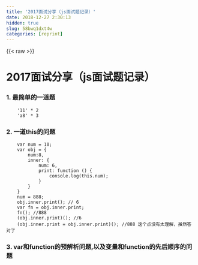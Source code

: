 ```yaml
---
title: '2017面试分享（js面试题记录）' 
date: 2018-12-27 2:30:13
hidden: true
slug: 58bwq1dxt4w
categories: [reprint]
---
```


{{< raw >}}

                    
<h1 id="articleHeader0">2017面试分享（js面试题记录）</h1>
<h3 id="articleHeader1">1. 最简单的一道题</h3>
<div class="widget-codetool" style="display:none;">
      <div class="widget-codetool--inner">
      <span class="selectCode code-tool" data-toggle="tooltip" data-placement="top" title="" data-original-title="全选"></span>
      <span type="button" class="copyCode code-tool" data-toggle="tooltip" data-placement="top" data-clipboard-text="    '11' * 2
    'a8' * 3" title="" data-original-title="复制"></span>
      <span type="button" class="saveToNote code-tool" data-toggle="tooltip" data-placement="top" title="" data-original-title="放进笔记"></span>
      </div>
      </div><pre class="javascript hljs"><code class="js">    <span class="hljs-string">'11'</span> * <span class="hljs-number">2</span>
    <span class="hljs-string">'a8'</span> * <span class="hljs-number">3</span></code></pre>
<h3 id="articleHeader2">2. 一道this的问题</h3>
<div class="widget-codetool" style="display:none;">
      <div class="widget-codetool--inner">
      <span class="selectCode code-tool" data-toggle="tooltip" data-placement="top" title="" data-original-title="全选"></span>
      <span type="button" class="copyCode code-tool" data-toggle="tooltip" data-placement="top" data-clipboard-text="    var num = 10;
    var obj = {
        num:8,
        inner: {
            num: 6,
            print: function () {
                console.log(this.num);
            }
        }
    }
    num = 888;
    obj.inner.print(); // 6
    var fn = obj.inner.print;
    fn(); //888
    (obj.inner.print)(); //6
    (obj.inner.print = obj.inner.print)(); //888 这个点没有太理解，虽然答对了" title="" data-original-title="复制"></span>
      <span type="button" class="saveToNote code-tool" data-toggle="tooltip" data-placement="top" title="" data-original-title="放进笔记"></span>
      </div>
      </div><pre class="javascript hljs"><code class="javascript">    <span class="hljs-keyword">var</span> num = <span class="hljs-number">10</span>;
    <span class="hljs-keyword">var</span> obj = {
        <span class="hljs-attr">num</span>:<span class="hljs-number">8</span>,
        <span class="hljs-attr">inner</span>: {
            <span class="hljs-attr">num</span>: <span class="hljs-number">6</span>,
            <span class="hljs-attr">print</span>: <span class="hljs-function"><span class="hljs-keyword">function</span> (<span class="hljs-params"></span>) </span>{
                <span class="hljs-built_in">console</span>.log(<span class="hljs-keyword">this</span>.num);
            }
        }
    }
    num = <span class="hljs-number">888</span>;
    obj.inner.print(); <span class="hljs-comment">// 6</span>
    <span class="hljs-keyword">var</span> fn = obj.inner.print;
    fn(); <span class="hljs-comment">//888</span>
    (obj.inner.print)(); <span class="hljs-comment">//6</span>
    (obj.inner.print = obj.inner.print)(); <span class="hljs-comment">//888 这个点没有太理解，虽然答对了</span></code></pre>
<h3 id="articleHeader3">3. var和function的预解析问题,以及变量和function的先后顺序的问题</h3>
<div class="widget-codetool" style="display:none;">
      <div class="widget-codetool--inner">
      <span class="selectCode code-tool" data-toggle="tooltip" data-placement="top" title="" data-original-title="全选"></span>
      <span type="button" class="copyCode code-tool" data-toggle="tooltip" data-placement="top" data-clipboard-text="    // 以下代码执行输出结果是什么
    function b () {
        console.log(a);
        var a = 10;
        function a() {};
        a = 100;
        console.log(a);
    }
    b();

    function c () {
        console.log(a);
        function a() {};
        var a = 10;
        a = 100;
        console.log(a);
    }
    c();

    (function d (num) {
        console.log(num);
        var num = 10;
    }(100))

    (function e (num) {
        console.log(num);
        var num = 10;
        function num () {};
    }(100))

    (function f (num) {
        function num () {};
        console.log(num);
        var num =10
        console.log(num);
    }(100))

    //仍然是预解析(在与解析过程中还要考虑一下当前变量的作用于)
    function m () {
        console.log(a1); // underfined
        console.log(a2); // underfined
        console.log(b1); // underfined
        console.log(b2); // underfined
        if(false) {
            function b1 (){};
            var a1 = 10;
        }
        if(true) {
            function b2 (){};
            var a2 = 10;
        }
        console.log(a1); // underfined
        console.log(a2); // 10
        console.log(b1); // underfined
        console.log(b2); // function
    }
    m();

    function n() {
        if(2>1) {
            arr = 10;
            brr = 10;
            let arr;
            var brr;
            console.log(arr);
            console.log(brr);
        }
    }
    n(); // ReferenceError" title="" data-original-title="复制"></span>
      <span type="button" class="saveToNote code-tool" data-toggle="tooltip" data-placement="top" title="" data-original-title="放进笔记"></span>
      </div>
      </div><pre class="javascript hljs"><code class="javascript">    <span class="hljs-comment">// 以下代码执行输出结果是什么</span>
    <span class="hljs-function"><span class="hljs-keyword">function</span> <span class="hljs-title">b</span> (<span class="hljs-params"></span>) </span>{
        <span class="hljs-built_in">console</span>.log(a);
        <span class="hljs-keyword">var</span> a = <span class="hljs-number">10</span>;
        <span class="hljs-function"><span class="hljs-keyword">function</span> <span class="hljs-title">a</span>(<span class="hljs-params"></span>) </span>{};
        a = <span class="hljs-number">100</span>;
        <span class="hljs-built_in">console</span>.log(a);
    }
    b();

    <span class="hljs-function"><span class="hljs-keyword">function</span> <span class="hljs-title">c</span> (<span class="hljs-params"></span>) </span>{
        <span class="hljs-built_in">console</span>.log(a);
        <span class="hljs-function"><span class="hljs-keyword">function</span> <span class="hljs-title">a</span>(<span class="hljs-params"></span>) </span>{};
        <span class="hljs-keyword">var</span> a = <span class="hljs-number">10</span>;
        a = <span class="hljs-number">100</span>;
        <span class="hljs-built_in">console</span>.log(a);
    }
    c();

    (<span class="hljs-function"><span class="hljs-keyword">function</span> <span class="hljs-title">d</span> (<span class="hljs-params">num</span>) </span>{
        <span class="hljs-built_in">console</span>.log(num);
        <span class="hljs-keyword">var</span> num = <span class="hljs-number">10</span>;
    }(<span class="hljs-number">100</span>))

    (<span class="hljs-function"><span class="hljs-keyword">function</span> <span class="hljs-title">e</span> (<span class="hljs-params">num</span>) </span>{
        <span class="hljs-built_in">console</span>.log(num);
        <span class="hljs-keyword">var</span> num = <span class="hljs-number">10</span>;
        <span class="hljs-function"><span class="hljs-keyword">function</span> <span class="hljs-title">num</span> (<span class="hljs-params"></span>) </span>{};
    }(<span class="hljs-number">100</span>))

    (<span class="hljs-function"><span class="hljs-keyword">function</span> <span class="hljs-title">f</span> (<span class="hljs-params">num</span>) </span>{
        <span class="hljs-function"><span class="hljs-keyword">function</span> <span class="hljs-title">num</span> (<span class="hljs-params"></span>) </span>{};
        <span class="hljs-built_in">console</span>.log(num);
        <span class="hljs-keyword">var</span> num =<span class="hljs-number">10</span>
        <span class="hljs-built_in">console</span>.log(num);
    }(<span class="hljs-number">100</span>))

    <span class="hljs-comment">//仍然是预解析(在与解析过程中还要考虑一下当前变量的作用于)</span>
    <span class="hljs-function"><span class="hljs-keyword">function</span> <span class="hljs-title">m</span> (<span class="hljs-params"></span>) </span>{
        <span class="hljs-built_in">console</span>.log(a1); <span class="hljs-comment">// underfined</span>
        <span class="hljs-built_in">console</span>.log(a2); <span class="hljs-comment">// underfined</span>
        <span class="hljs-built_in">console</span>.log(b1); <span class="hljs-comment">// underfined</span>
        <span class="hljs-built_in">console</span>.log(b2); <span class="hljs-comment">// underfined</span>
        <span class="hljs-keyword">if</span>(<span class="hljs-literal">false</span>) {
            <span class="hljs-function"><span class="hljs-keyword">function</span> <span class="hljs-title">b1</span> (<span class="hljs-params"></span>)</span>{};
            <span class="hljs-keyword">var</span> a1 = <span class="hljs-number">10</span>;
        }
        <span class="hljs-keyword">if</span>(<span class="hljs-literal">true</span>) {
            <span class="hljs-function"><span class="hljs-keyword">function</span> <span class="hljs-title">b2</span> (<span class="hljs-params"></span>)</span>{};
            <span class="hljs-keyword">var</span> a2 = <span class="hljs-number">10</span>;
        }
        <span class="hljs-built_in">console</span>.log(a1); <span class="hljs-comment">// underfined</span>
        <span class="hljs-built_in">console</span>.log(a2); <span class="hljs-comment">// 10</span>
        <span class="hljs-built_in">console</span>.log(b1); <span class="hljs-comment">// underfined</span>
        <span class="hljs-built_in">console</span>.log(b2); <span class="hljs-comment">// function</span>
    }
    m();

    <span class="hljs-function"><span class="hljs-keyword">function</span> <span class="hljs-title">n</span>(<span class="hljs-params"></span>) </span>{
        <span class="hljs-keyword">if</span>(<span class="hljs-number">2</span>&gt;<span class="hljs-number">1</span>) {
            arr = <span class="hljs-number">10</span>;
            brr = <span class="hljs-number">10</span>;
            <span class="hljs-keyword">let</span> arr;
            <span class="hljs-keyword">var</span> brr;
            <span class="hljs-built_in">console</span>.log(arr);
            <span class="hljs-built_in">console</span>.log(brr);
        }
    }
    n(); <span class="hljs-comment">// ReferenceError</span></code></pre>
<p>此阶段浏览器只是对var、function、函数形参进行一个解析的准备过程。而且在这个“预解析”过程中，有一个预解析先后顺序，即函数的形参 -&gt; function -&gt; var。而且重名时预留函数、后来者覆盖前者。预解析结果形参如果有值则解析到值，没有则为underfined，函数则解析到整个函数体，变量都为underfined；这道题目中没有参数出现，所以先不讨论。所以这道题在“预解析”时，函数声明权重优先会被提升</p>
<h3 id="articleHeader4">4. 一个算法问题</h3>
<p>有一个已经排序的数组，比方[1,4,6,9,11,15,18],给你一个新的数，插入到数组中，写一个function</p>
<h3 id="articleHeader5">5.  函数节流是什么，有什么优点（之前没有了解过这个概念，懵逼了）</h3>
<h4>函数节流的目的</h4>
<p>从字面上就可以理解，函数节流就是用来节流函数从而一定程度上优化性能的。例如，DOM 操作比起非DOM 交互需要更多的内存和CPU 时间。连续尝试进行过多的DOM 相关操作可能会导致浏览器挂起，有时候甚至会崩溃。尤其在IE 中使用onresize 事件处理程序的时候容易发生，当调整浏览器大小的时候，该事件会连续触发。在onresize 事件处理程序内部如果尝试进行DOM 操作，其高频率的更改可能会让浏览器崩溃。又例如，我们常见的一个搜索的功能，我们一般是绑定keyup事件，每按下一次键盘就搜索一次。但是我们的目的主要是每输入一些内容搜索一次而已。为了解决这些问题，就可以使用定时器对函数进行节流。</p>
<h4>函数节流的原理</h4>
<p>某些代码不可以在没有间断的情况连续重复执行。第一次调用函数，创建一个定时器，在指定的时间间隔之后运行代码。当第二次调用该函数时，它会清除前一次的定时器并设置另一个。如果前一个定时器已经执行过了，这个操作就没有任何意义。然而，如果前一个定时器尚未执行，其实就是将其替换为一个新的定时器。目的是只有在执行函数的请求停止了一段时间之后才执行。<br><a href="http://www.cnblogs.com/LuckyWinty/p/5949970.html" rel="nofollow noreferrer" target="_blank">http://www.cnblogs.com/LuckyW...</a></p>
<h3 id="articleHeader6">6.  写一个方法，实现传入两个参数(parentNode, childNode),要求如果childNode是parentNode的子孙节点，则返回为true，否则返回为false</h3>
<h3 id="articleHeader7">7.  dom事件流原理是什么，分为那几个阶段？</h3>
<p>事件捕获 处于目标阶段 事件冒泡</p>
<h3 id="articleHeader8">8.  dom事件委托什么原理，有什么优缺点</h3>
<h4>事件委托原理:事件冒泡机制</h4>
<h4>优点</h4>
<p>1.可以大量节省内存占用，减少事件注册。比如ul上代理所有li的click事件就很不错。<br>2.可以实现当新增子对象时，无需再对其进行事件绑定，对于动态内容部分尤为合适</p>
<h4>缺点</h4>
<p>事件代理的常用应用应该仅限于上述需求，如果把所有事件都用事件代理，可能会出现事件误判。即本不该被触发的事件被绑定上了事件。</p>
<h3 id="articleHeader9">9.  http的cache机制，以及200状态下怎么实现 from cache（表示接触最多的就是304的from cache）（用于优化，没有接触过，需要理解）</h3>
<h4>含义</h4>
<p>定义：浏览器缓存（Browser Caching）是为了加速浏览，浏览器在用户磁盘上对最近请求过的文档进行存储，当访问者再次请求这个页面时，浏览器就可以从本地磁盘显示文档，这样就可以加速页面的阅览。</p>
<h4>作用</h4>
<p>cache的作用：<br>1、减少延迟，让你的网站更快，提高用户体验。<br>2、避免网络拥塞，减少请求量，减少输出带宽。</p>
<h4>实现手段</h4>
<p>Cache-Control中的max-age是实现内容cache的主要手段，共有3种常用策略：max-age和Last-Modified（If-Modified-Since）的组合、仅max-age、max-age和ETag的组合。</p>
<p>对于强制缓存，服务器通知浏览器一个缓存时间，在缓存时间内，下次请求，直接用缓存，不在时间内，执行比较缓存策略。<br>对于比较缓存，将缓存信息中的Etag和Last-Modified通过请求发送给服务器，由服务器校验，返回304状态码时，浏览器直接使用缓存。</p>
<h3 id="articleHeader10">10.  一个原型链继承的问题</h3>
<div class="widget-codetool" style="display:none;">
      <div class="widget-codetool--inner">
      <span class="selectCode code-tool" data-toggle="tooltip" data-placement="top" title="" data-original-title="全选"></span>
      <span type="button" class="copyCode code-tool" data-toggle="tooltip" data-placement="top" data-clipboard-text="    // 有一个构造函数A，写一个函数B，继承A
    function A (num) {
        this.titileName = num;
    }
    A.prototype = {
        fn1: function () {},
        fn2: function () {}
    }" title="" data-original-title="复制"></span>
      <span type="button" class="saveToNote code-tool" data-toggle="tooltip" data-placement="top" title="" data-original-title="放进笔记"></span>
      </div>
      </div><pre class="javascript hljs"><code class="javascript">    <span class="hljs-comment">// 有一个构造函数A，写一个函数B，继承A</span>
    <span class="hljs-function"><span class="hljs-keyword">function</span> <span class="hljs-title">A</span> (<span class="hljs-params">num</span>) </span>{
        <span class="hljs-keyword">this</span>.titileName = num;
    }
    A.prototype = {
        <span class="hljs-attr">fn1</span>: <span class="hljs-function"><span class="hljs-keyword">function</span> (<span class="hljs-params"></span>) </span>{},
        <span class="hljs-attr">fn2</span>: <span class="hljs-function"><span class="hljs-keyword">function</span> (<span class="hljs-params"></span>) </span>{}
    }</code></pre>
<p>这个问题的关注点是B继承的A的静态属性，同时B的原型链中不存在A实例的titleName属性</p>
<h3 id="articleHeader11">11. 什么是虚拟dom</h3>
<p>React为啥这么大？因为它实现了一个虚拟DOM（Virtual DOM）。虚拟DOM是干什么的？这就要从浏览器本身讲起</p>
<p>如我们所知，在浏览器渲染网页的过程中，加载到HTML文档后，会将文档解析并构建DOM树，然后将其与解析CSS生成的CSSOM树一起结合产生爱的结晶——RenderObject树，然后将RenderObject树渲染成页面（当然中间可能会有一些优化，比如RenderLayer树）。这些过程都存在与渲染引擎之中，渲染引擎在浏览器中是于JavaScript引擎（JavaScriptCore也好V8也好）分离开的，但为了方便JS操作DOM结构，渲染引擎会暴露一些接口供JavaScript调用。由于这两块相互分离，通信是需要付出代价的，因此JavaScript调用DOM提供的接口性能不咋地。各种性能优化的最佳实践也都在尽可能的减少DOM操作次数。</p>
<p>而虚拟DOM干了什么？它直接用JavaScript实现了DOM树（大致上）。组件的HTML结构并不会直接生成DOM，而是映射生成虚拟的JavaScript DOM结构，React又通过在这个虚拟DOM上实现了一个 diff 算法找出最小变更，再把这些变更写入实际的DOM中。这个虚拟DOM以JS结构的形式存在，计算性能会比较好，而且由于减少了实际DOM操作次数，性能会有较大提升</p>
<h3 id="articleHeader12">12. js基础数据类型和引用类型分别是什么？这个前提条件下写一个getType，返回相应的类型</h3>
<p>1.基本数据类型（自身不可拆分的）：Undefined、Null、Boolean、Number、String<br>2.引用数据类型（对象）：Object （Array，Date，RegExp，Function）</p>
<div class="widget-codetool" style="display:none;">
      <div class="widget-codetool--inner">
      <span class="selectCode code-tool" data-toggle="tooltip" data-placement="top" title="" data-original-title="全选"></span>
      <span type="button" class="copyCode code-tool" data-toggle="tooltip" data-placement="top" data-clipboard-text="function gettype(nm){
    return Object.prototype.toString.call(nm);
}" title="" data-original-title="复制"></span>
      <span type="button" class="saveToNote code-tool" data-toggle="tooltip" data-placement="top" title="" data-original-title="放进笔记"></span>
      </div>
      </div><pre class="hljs ada"><code><span class="hljs-keyword">function</span> <span class="hljs-title">gettype</span>(nm){
    <span class="hljs-keyword">return</span> <span class="hljs-type">Object.prototype.toString.call(nm)</span>;
}</code></pre>
<h3 id="articleHeader13">13. dom选择器优先级是什么，以及权重值计算（一道老问题了）</h3>
<p>1.行内样式 1000<br>2.id 0100<br>3.类选择器、伪类选择器、属性选择器[type="text"] 0010<br>4.标签选择器、伪元素选择器(::first-line) 0001<br>5.通配符*、子选择器、相邻选择器 0000</p>
<h3 id="articleHeader14">14. vue双向数据绑定的原理是什么</h3>
<p>首先传输对象的双向数据绑定 Object.defineProperty(target, key, decription),在decription中设置get和set属性（此时应注意description中get和set不能与描述属性共存）<br>数组的实现与对象不同。<br>同时运用观察者模式实现wather，用户数据和view视图的更新</p>
<h3 id="articleHeader15">15. react和vue比较来说有什么区别</h3>
<p>1 component层面，web component和virtual dom<br>2 数据绑定（vue双向，react的单向）等好多<br>3 计算属性  vue 有，提供方便；而 react 不行<br>4 vue 可以 watch 一个数据项；而 react 不行<br>5 vue 由于提供的 direct 特别是预置的 directive 因为场景场景开发更容易；react 没有<br>6 生命周期函数名太长 directive</p>
<h3 id="articleHeader16">16. git使用过程中，如果你在开发着业务，突然另一个分支有一个bug要改，你怎么办</h3>
<div class="widget-codetool" style="display:none;">
      <div class="widget-codetool--inner">
      <span class="selectCode code-tool" data-toggle="tooltip" data-placement="top" title="" data-original-title="全选"></span>
      <span type="button" class="copyCode code-tool" data-toggle="tooltip" data-placement="top" data-clipboard-text="git stash       //将本次修改存到暂存区（紧急切换分支时）
git stash pop   //将所有暂存区的内容取出来
" title="" data-original-title="复制"></span>
      <span type="button" class="saveToNote code-tool" data-toggle="tooltip" data-placement="top" title="" data-original-title="放进笔记"></span>
      </div>
      </div><pre class="hljs gauss"><code>git stash       <span class="hljs-comment">//将本次修改存到暂存区（紧急切换分支时）</span>
git stash <span class="hljs-keyword">pop</span>   <span class="hljs-comment">//将所有暂存区的内容取出来</span>
</code></pre>
<h3 id="articleHeader17">17. postcss的使用</h3>
<h3 id="articleHeader18">18. 网页布局有哪几种，有什么区别</h3>
<p>静态、自适应、流式、响应式四种网页布局<br>静态布局：意思就是不管浏览器尺寸具体是多少，网页布局就按照当时写代码的布局来布置；<br>自适应布局：就是说你看到的页面，里面元素的位置会变化而大小不会变化；<br>流式布局：你看到的页面，元素的大小会变化而位置不会变化——这就导致如果屏幕太大或者太小都会导致元素无法正常显示。<br>自适应布局：每个屏幕分辨率下面会有一个布局样式，同时位置会变而且大小也会变。</p>
<h3 id="articleHeader19">18. 执行下面代码</h3>
<div class="widget-codetool" style="display:none;">
      <div class="widget-codetool--inner">
      <span class="selectCode code-tool" data-toggle="tooltip" data-placement="top" title="" data-original-title="全选"></span>
      <span type="button" class="copyCode code-tool" data-toggle="tooltip" data-placement="top" data-clipboard-text="var a = {};
var b = {key: 'b'};
var c = {key: 'c'};
var d = [3,5,6];
a[b] = 123;
a[c] = 345;
a[d] = 333;
console.log(a[b]);  // 345
console.log(a[c]);  // 345
console.log(a[d]);  // 333" title="" data-original-title="复制"></span>
      <span type="button" class="saveToNote code-tool" data-toggle="tooltip" data-placement="top" title="" data-original-title="放进笔记"></span>
      </div>
      </div><pre class="javascript hljs"><code class="js"><span class="hljs-keyword">var</span> a = {};
<span class="hljs-keyword">var</span> b = {<span class="hljs-attr">key</span>: <span class="hljs-string">'b'</span>};
<span class="hljs-keyword">var</span> c = {<span class="hljs-attr">key</span>: <span class="hljs-string">'c'</span>};
<span class="hljs-keyword">var</span> d = [<span class="hljs-number">3</span>,<span class="hljs-number">5</span>,<span class="hljs-number">6</span>];
a[b] = <span class="hljs-number">123</span>;
a[c] = <span class="hljs-number">345</span>;
a[d] = <span class="hljs-number">333</span>;
<span class="hljs-built_in">console</span>.log(a[b]);  <span class="hljs-comment">// 345</span>
<span class="hljs-built_in">console</span>.log(a[c]);  <span class="hljs-comment">// 345</span>
<span class="hljs-built_in">console</span>.log(a[d]);  <span class="hljs-comment">// 333</span></code></pre>
<h3 id="articleHeader20">19.</h3>
<div class="widget-codetool" style="display:none;">
      <div class="widget-codetool--inner">
      <span class="selectCode code-tool" data-toggle="tooltip" data-placement="top" title="" data-original-title="全选"></span>
      <span type="button" class="copyCode code-tool" data-toggle="tooltip" data-placement="top" data-clipboard-text="    var R = (function() {
        var u = {a:1,b:2};
        var r = {
            fn: function(k) {
                return u[k];
            }
        }
        return r;
    }());
    R.fn('a');  // 1" title="" data-original-title="复制"></span>
      <span type="button" class="saveToNote code-tool" data-toggle="tooltip" data-placement="top" title="" data-original-title="放进笔记"></span>
      </div>
      </div><pre class="javascript hljs"><code class="JS">    <span class="hljs-keyword">var</span> R = (<span class="hljs-function"><span class="hljs-keyword">function</span>(<span class="hljs-params"></span>) </span>{
        <span class="hljs-keyword">var</span> u = {<span class="hljs-attr">a</span>:<span class="hljs-number">1</span>,<span class="hljs-attr">b</span>:<span class="hljs-number">2</span>};
        <span class="hljs-keyword">var</span> r = {
            <span class="hljs-attr">fn</span>: <span class="hljs-function"><span class="hljs-keyword">function</span>(<span class="hljs-params">k</span>) </span>{
                <span class="hljs-keyword">return</span> u[k];
            }
        }
        <span class="hljs-keyword">return</span> r;
    }());
    R.fn(<span class="hljs-string">'a'</span>);  <span class="hljs-comment">// 1</span></code></pre>
<p>上述代码中如何获取匿名函数中的u</p>
<h3 id="articleHeader21">20. 不适用循环语句（包括map、forEach方法）实现一个100长度的数组，索引值和值相同的数组[0,1,2,3,4,5........99]</h3>
<div class="widget-codetool" style="display:none;">
      <div class="widget-codetool--inner">
      <span class="selectCode code-tool" data-toggle="tooltip" data-placement="top" title="" data-original-title="全选"></span>
      <span type="button" class="copyCode code-tool" data-toggle="tooltip" data-placement="top" data-clipboard-text="var arr = new Array(100);
//方法1
[...arr.keys()];
//方法二
Array.from(arr.keys());

//方法三
Array.from({length: 100});

// 方法四 借助string
var arr1 = new Array(101);
var str = arr1.join('1,');
str = str.replace(/(1\,)/g, function ($0, $1, index) {
    var start = '' + Math.ceil(index/2);
    if(index < str.length - 2) {
        start += ','
    }
    return start;
});
return str.split(',');


// 方法五（函数式变成，参考网络）
function reduce(arr, val) {
    if(Object.prototype.toString.apply(val)){
        return;
    }
    if(val >= 100) {
        return arr;
    }
    arr.push(val);
    return reduce(arr, val+1);
}
var res = reduce([], 0)" title="" data-original-title="复制"></span>
      <span type="button" class="saveToNote code-tool" data-toggle="tooltip" data-placement="top" title="" data-original-title="放进笔记"></span>
      </div>
      </div><pre class="javascript hljs"><code class="js"><span class="hljs-keyword">var</span> arr = <span class="hljs-keyword">new</span> <span class="hljs-built_in">Array</span>(<span class="hljs-number">100</span>);
<span class="hljs-comment">//方法1</span>
[...arr.keys()];
<span class="hljs-comment">//方法二</span>
<span class="hljs-built_in">Array</span>.from(arr.keys());

<span class="hljs-comment">//方法三</span>
<span class="hljs-built_in">Array</span>.from({<span class="hljs-attr">length</span>: <span class="hljs-number">100</span>});

<span class="hljs-comment">// 方法四 借助string</span>
<span class="hljs-keyword">var</span> arr1 = <span class="hljs-keyword">new</span> <span class="hljs-built_in">Array</span>(<span class="hljs-number">101</span>);
<span class="hljs-keyword">var</span> str = arr1.join(<span class="hljs-string">'1,'</span>);
str = str.replace(<span class="hljs-regexp">/(1\,)/g</span>, <span class="hljs-function"><span class="hljs-keyword">function</span> (<span class="hljs-params">$<span class="hljs-number">0</span>, $<span class="hljs-number">1</span>, index</span>) </span>{
    <span class="hljs-keyword">var</span> start = <span class="hljs-string">''</span> + <span class="hljs-built_in">Math</span>.ceil(index/<span class="hljs-number">2</span>);
    <span class="hljs-keyword">if</span>(index &lt; str.length - <span class="hljs-number">2</span>) {
        start += <span class="hljs-string">','</span>
    }
    <span class="hljs-keyword">return</span> start;
});
<span class="hljs-keyword">return</span> str.split(<span class="hljs-string">','</span>);


<span class="hljs-comment">// 方法五（函数式变成，参考网络）</span>
<span class="hljs-function"><span class="hljs-keyword">function</span> <span class="hljs-title">reduce</span>(<span class="hljs-params">arr, val</span>) </span>{
    <span class="hljs-keyword">if</span>(<span class="hljs-built_in">Object</span>.prototype.toString.apply(val)){
        <span class="hljs-keyword">return</span>;
    }
    <span class="hljs-keyword">if</span>(val &gt;= <span class="hljs-number">100</span>) {
        <span class="hljs-keyword">return</span> arr;
    }
    arr.push(val);
    <span class="hljs-keyword">return</span> reduce(arr, val+<span class="hljs-number">1</span>);
}
<span class="hljs-keyword">var</span> res = reduce([], <span class="hljs-number">0</span>)</code></pre>
<h3 id="articleHeader22">21. 下面语句执行结果输出</h3>
<div class="widget-codetool" style="display:none;">
      <div class="widget-codetool--inner">
      <span class="selectCode code-tool" data-toggle="tooltip" data-placement="top" title="" data-original-title="全选"></span>
      <span type="button" class="copyCode code-tool" data-toggle="tooltip" data-placement="top" data-clipboard-text="var a = function (val, index) {
    console.log(index);
    return {
        fn: function (name) {
            return a(name, val);
        }
    }
}

var b = a(0); // underfined
b.fn(1); // 0
b.fn(2); // 0
b.fn(3); // 0" title="" data-original-title="复制"></span>
      <span type="button" class="saveToNote code-tool" data-toggle="tooltip" data-placement="top" title="" data-original-title="放进笔记"></span>
      </div>
      </div><pre class="javascript hljs"><code class="js"><span class="hljs-keyword">var</span> a = <span class="hljs-function"><span class="hljs-keyword">function</span> (<span class="hljs-params">val, index</span>) </span>{
    <span class="hljs-built_in">console</span>.log(index);
    <span class="hljs-keyword">return</span> {
        <span class="hljs-attr">fn</span>: <span class="hljs-function"><span class="hljs-keyword">function</span> (<span class="hljs-params">name</span>) </span>{
            <span class="hljs-keyword">return</span> a(name, val);
        }
    }
}

<span class="hljs-keyword">var</span> b = a(<span class="hljs-number">0</span>); <span class="hljs-comment">// underfined</span>
b.fn(<span class="hljs-number">1</span>); <span class="hljs-comment">// 0</span>
b.fn(<span class="hljs-number">2</span>); <span class="hljs-comment">// 0</span>
b.fn(<span class="hljs-number">3</span>); <span class="hljs-comment">// 0</span></code></pre>
<h3 id="articleHeader23">22. 科普</h3>
<p>1) dom节点的根节点是不是body<br>回答： 不是，dom节点的根节点是html(包含head和body，head中分为meta、title等。body又分为一组)</p>
<p>2）dom元素都会有offsetParent吗<br>回答： offsetParent属性返回一个对象的引用，这个对象是距离调用offsetParent的元素最近的（在包含层次中最靠近的），并且是已进行过CSS定位的容器元素。 如果这个容器元素未进行CSS定位, 则offsetParent属性的取值为根元素(在标准兼容模式下为html元素；在怪异呈现模式下为body元素)的引用。 当容器元素的style.display 被设置为 "none"时（译注：IE和Opera除外），offsetParent属性 返回 null。</p>
<p>3) [1,3,5]转译成字符串是什么<br>回答： '1,3,5'<br>调用toString方法，生成该字符串</p>
<p>4）li标签的祖级元素可以为li，父级元素也可以为例<br>回答： 错误</p>
<h3 id="articleHeader24">23. jsonp原理，jquery是怎么实现的，这样实现有什么好处和坏处</h3>
<h4>原理</h4>
<p>在同源策略下;在某个服务器下的页面是无法获取到该服务器以外的数据的;Jquery中ajax 的核心是通过 XmlHttpRequest获取非本页内容，而jsonp的核心则是动态添加 &lt;script&gt;标签来调用服务器提供的 js脚本<br>当我们正常地请求一个JSON数据的时候，服务端返回的是一串 JSON类型的数据，而我们使用 JSONP模式来请求数据的时候服务端返回的是一段可执行的 JavaScript代码。因为jsonp 跨域的原理就是用的动态加载 script的src ，所以我们只能把参数通过 url的方式传递, 所以jsonp的 type类型只能是get ！</p>
<div class="widget-codetool" style="display:none;">
      <div class="widget-codetool--inner">
      <span class="selectCode code-tool" data-toggle="tooltip" data-placement="top" title="" data-original-title="全选"></span>
      <span type="button" class="copyCode code-tool" data-toggle="tooltip" data-placement="top" data-clipboard-text="$.ajax({
    url: 'http://192.168.1.114/yii/demos/test.php', //不同的域
    type: 'GET', // jsonp模式只有GET 是合法的
    data: {
        'action': 'aaron'
    },
    dataType: 'jsonp', // 数据类型
    jsonp: 'backfunc', // 指定回调函数名，与服务器端接收的一致，并回传回来
})
其实jquery 内部会转化成
http://192.168.1.114/yii/demos/test.php?backfunc=jQuery2030038573939353227615_1402643146875&amp;action=aaron
然后动态加载
<script type=&quot;text/javascript&quot;src=&quot;http://192.168.1.114/yii/demos/test.php?backfunc= 
然后后端就会执行backfunc(传递参数 )，把数据通过实参的形式发送出去。" title="" data-original-title="复制"></span>
      <span type="button" class="saveToNote code-tool" data-toggle="tooltip" data-placement="top" title="" data-original-title="放进笔记"></span>
      </div>
      </div><pre class="hljs lasso"><code>$.ajax({
    url: <span class="hljs-string">'http://192.168.1.114/yii/demos/test.php'</span>, <span class="hljs-comment">//不同的域</span>
    <span class="hljs-keyword">type</span>: <span class="hljs-string">'GET'</span>, <span class="hljs-comment">// jsonp模式只有GET 是合法的</span>
    <span class="hljs-built_in">data</span>: {
        <span class="hljs-string">'action'</span>: <span class="hljs-string">'aaron'</span>
    },
    dataType: <span class="hljs-string">'jsonp'</span>, <span class="hljs-comment">// 数据类型</span>
    jsonp: <span class="hljs-string">'backfunc'</span>, <span class="hljs-comment">// 指定回调函数名，与服务器端接收的一致，并回传回来</span>
})
其实jquery 内部会转化成
http:<span class="hljs-comment">//192.168.1.114/yii/demos/test.php?backfunc=jQuery2030038573939353227615_1402643146875&amp;action=aaron</span>
然后动态加载
&lt;script <span class="hljs-keyword">type</span>=<span class="hljs-string">"text/javascript"</span>src=<span class="hljs-string">"http://192.168.1.114/yii/demos/test.php?backfunc= 
然后后端就会执行backfunc(传递参数 )，把数据通过实参的形式发送出去。</span></code></pre>
<p>在jquery 源码中， jsonp的实现方式是动态添加&lt;script&gt;标签来调用服务器提供的 js脚本。jquery 会在window对象中加载一个全局的函数，当 &lt;script&gt;代码插入时函数执行，执行完毕后就 &lt;script&gt;会被移除。同时jquery还对非跨域的请求进行了优化，如果这个请求是在同一个域名下那么他就会像正常的 Ajax请求一样工作。</p>
<h3 id="articleHeader25">24. http协议属于七层协议中的哪一层，下一层是什么</h3>
<p>七层结构：物理层、数据链路层、网络层、传输层、会话层、表示层、应用层<br>tcp属于传输层；http属于应用层。<br>表现层</p>
<h3 id="articleHeader26">25. js垃圾回收机制知道哪些，v8引擎使用的哪一种</h3>
<h4>js的两种回收机制</h4>
<p>1 标记清除（mark and sweep）<br>2 引用计数（reference counting）</p>
<h4>javascript与V8引擎</h4>
<p>垃圾回收机制的好处和坏处</p>
<p>好处：大幅简化程序的内存管理代码，减轻程序猿负担，并且减少因为长时间运转而带来的内存泄露问题。</p>
<p>坏处：自动回收意味着程序猿无法掌控内存。ECMAScript中没有暴露垃圾回收的借口，我们无法强迫其进行垃圾回收，更加无法干预内存管理。</p>
<p>V8 自动垃圾回收算法<br><a href="https://segmentfault.com/a/1190000000440270">https://segmentfault.com/a/11...</a></p>
<h3 id="articleHeader27">26. 作用域什么时候生成的？</h3>
<p>页面加载--&gt;创建window全局对象，并生成全局作用域--&gt;然后生成执行上下文，预解析变量(变量提升)，生成全局变量对象；<br>$scope</p>
<h3 id="articleHeader28">27. websocket长连接原理是什么</h3>
<h4>含义</h4>
<p>Websocket是一个持久化的协议，相对于HTTP这种非持久的协议来说。</p>
<h4>原理</h4>
<p>类似长轮循长连接 ; 发送一次请求 ; 源源不断的得到信息</p>
<h3 id="articleHeader29">28. http缓存知道哪些</h3>
<p><a href="http://blog.csdn.net/yzf913214/article/details/52268651" rel="nofollow noreferrer" target="_blank">http://blog.csdn.net/yzf91321...</a></p>
<h3 id="articleHeader30">29. 讲一下事件循环机制</h3>
<p>执行上下文(Execution context)<br>函数调用栈(call stack)<br>队列数据结构(queue)<br>Promise</p>
<p><a href="https://zhuanlan.zhihu.com/p/25407758" rel="nofollow noreferrer" target="_blank">https://zhuanlan.zhihu.com/p/...</a></p>
<h3 id="articleHeader31">30. 理解web安全吗？都有哪几种，介绍以及如何预防</h3>
<p>1.XSS，也就是跨站脚本注入</p>
<div class="widget-codetool" style="display:none;">
      <div class="widget-codetool--inner">
      <span class="selectCode code-tool" data-toggle="tooltip" data-placement="top" title="" data-original-title="全选"></span>
      <span type="button" class="copyCode code-tool" data-toggle="tooltip" data-placement="top" data-clipboard-text="攻击方法：
1. 手动攻击:
编写注入脚本，比如”/><script>alert(document.cookie());</script><!--等，
手动测试目标网站上有的input, textarea等所有可能输入文本信息的区域
2. 自动攻击
利用工具扫描目标网站所有的网页并自动测试写好的注入脚本，比如：Burpsuite等
防御方法：
1. 将cookie等敏感信息设置为httponly，禁止Javascript通过document.cookie获得
2. 对所有的输入做严格的校验尤其是在服务器端，过滤掉任何不合法的输入，比如手机号必须是数字，通常可以采用正则表达式
3. 净化和过滤掉不必要的html标签，比如：<iframe>, alt,<script> 等
4. 净化和过滤掉不必要的Javascript的事件标签，比如：onclick, onfocus等
5. 转义单引号，双引号，尖括号等特殊字符，可以采用htmlencode编码 或者过滤掉这些特殊字符
6. 设置浏览器的安全设置来防范典型的XSS注入
" title="" data-original-title="复制"></span>
      <span type="button" class="saveToNote code-tool" data-toggle="tooltip" data-placement="top" title="" data-original-title="放进笔记"></span>
      </div>
      </div><pre class="hljs javascript"><code>攻击方法：
<span class="hljs-number">1.</span> 手动攻击:
编写注入脚本，比如”/&gt;<span class="xml"><span class="hljs-tag">&lt;<span class="hljs-name">script</span>&gt;</span><span class="javascript">alert(<span class="hljs-built_in">document</span>.cookie());</span><span class="hljs-tag">&lt;/<span class="hljs-name">script</span>&gt;</span></span>&lt;!--等，
手动测试目标网站上有的input, textarea等所有可能输入文本信息的区域
2. 自动攻击
利用工具扫描目标网站所有的网页并自动测试写好的注入脚本，比如：Burpsuite等
防御方法：
1. 将cookie等敏感信息设置为httponly，禁止Javascript通过document.cookie获得
2. 对所有的输入做严格的校验尤其是在服务器端，过滤掉任何不合法的输入，比如手机号必须是数字，通常可以采用正则表达式
3. 净化和过滤掉不必要的html标签，比如：&lt;iframe&gt;, alt,&lt;script&gt; 等
4. 净化和过滤掉不必要的Javascript的事件标签，比如：onclick, onfocus等
5. 转义单引号，双引号，尖括号等特殊字符，可以采用htmlencode编码 或者过滤掉这些特殊字符
6. 设置浏览器的安全设置来防范典型的XSS注入
</code></pre>
<p>2.SQL注入</p>
<div class="widget-codetool" style="display:none;">
      <div class="widget-codetool--inner">
      <span class="selectCode code-tool" data-toggle="tooltip" data-placement="top" title="" data-original-title="全选"></span>
      <span type="button" class="copyCode code-tool" data-toggle="tooltip" data-placement="top" data-clipboard-text="攻击方法：
编写恶意字符串，比如‘ or  1=1--等，
手动测试目标网站上所有涉及数据库操作的地方
防御方法：
1. 禁止目标网站利用动态拼接字符串的方式访问数据库
2. 减少不必要的数据库抛出的错误信息
3. 对数据库的操作赋予严格的权限控制
4. 净化和过滤掉不必要的SQL保留字，比如：where, or, exec 等
5. 转义单引号，上引号，尖括号等特殊字符，可以采用htmlencode编码 或者过滤掉这些特殊字符
" title="" data-original-title="复制"></span>
      <span type="button" class="saveToNote code-tool" data-toggle="tooltip" data-placement="top" title="" data-original-title="放进笔记"></span>
      </div>
      </div><pre class="hljs lsl"><code>攻击方法：
编写恶意字符串，比如‘ or  <span class="hljs-number">1</span>=<span class="hljs-number">1</span>--等，
手动测试目标网站上所有涉及数据库操作的地方
防御方法：
<span class="hljs-number">1.</span> 禁止目标网站利用动态拼接字符串的方式访问数据库
<span class="hljs-number">2.</span> 减少不必要的数据库抛出的错误信息
<span class="hljs-number">3.</span> 对数据库的操作赋予严格的权限控制
<span class="hljs-number">4.</span> 净化和过滤掉不必要的SQL保留字，比如：where, or, exec 等
<span class="hljs-number">5.</span> 转义单引号，上引号，尖括号等特殊字符，可以采用htmlencode编码 或者过滤掉这些特殊字符
</code></pre>
<p>3.CSRF，也就是跨站请求伪造</p>
<div class="widget-codetool" style="display:none;">
      <div class="widget-codetool--inner">
      <span class="selectCode code-tool" data-toggle="tooltip" data-placement="top" title="" data-original-title="全选"></span>
      <span type="button" class="copyCode code-tool" data-toggle="tooltip" data-placement="top" data-clipboard-text="就是攻击者冒用用户的名义，向目标站点发送请求
防范方法：
1. 在客户端进行cookie的hashing，并在服务端进行hash认证
2. 提交请求是需要填写验证码
3. 使用One-Time Tokens为不同的表单创建不同的伪随机值  
" title="" data-original-title="复制"></span>
      <span type="button" class="saveToNote code-tool" data-toggle="tooltip" data-placement="top" title="" data-original-title="放进笔记"></span>
      </div>
      </div><pre class="hljs markdown"><code>就是攻击者冒用用户的名义，向目标站点发送请求
防范方法：
<span class="hljs-bullet">1. </span>在客户端进行cookie的hashing，并在服务端进行hash认证
<span class="hljs-bullet">2. </span>提交请求是需要填写验证码
<span class="hljs-bullet">3. </span>使用One-Time Tokens为不同的表单创建不同的伪随机值  
</code></pre>
<h3 id="articleHeader32">40. sessionStorage和localstorage能跨域拿到吗？比如我在www.baidu.com设置的值能在m.baidu.com能拿到吗？为什么</h3>
<p>localStorage会跟cookie一样受到跨域的限制，会被document.domain影响</p>
<h3 id="articleHeader33">41. localstorage不能手动删除的时候，什么时候过期</h3>
<p>除非被清除，否则永久保存  clear()可清楚<br>sessionStorage  仅在当前会话下有效，关闭页面或浏览器后被清除</p>
<h3 id="articleHeader34">42. cookie可以设置什么域？可以设置.com吗</h3>
<p>可以通过设置domin来实现</p>
<h3 id="articleHeader35">43. 登录状态的保存你认为可以保存在sessionstorage或者localstorage或者cookie或者你知道的哪种方式，存在了哪里？？为什么保存在那里</h3>
<h3 id="articleHeader36">44. flux -&gt; redux -&gt; mobx 变化的本质是什么</h3>
<p>存储结构   将对象加工可观察   函数式 vs 面向对象<br><a href="https://zhuanlan.zhihu.com/p/25585910?refer=purerender" rel="nofollow noreferrer" target="_blank">https://zhuanlan.zhihu.com/p/...</a></p>
<h3 id="articleHeader37">45. 按需加载路由怎么加载对应的chunk文件的？换句话说浏览器怎么知道什么时候加载这个chunk，以及webpack是怎么识别那个多个经过hash过的chunk文件</h3>
<h3 id="articleHeader38">50. get和post有什么区别？get可以通过body传递数据吗</h3>
<p>把数据放到 body 里面，必须用 POST 方式取，这是 HTTP 协议限制的。</p>
<h3 id="articleHeader39">51. 下拉刷新你怎么实现</h3>
<h3 id="articleHeader40">52. 预加载options请求为什么会出现，能避免这个请求吗？</h3>
<h1 id="articleHeader41">针对上方问题存在没有解答的 ; 或则解答不正确详细的 ; 欢迎留言 ; 我会及时更正 ; 也欢迎留下你认为经典的面试题 ; 我都会补充进来 ; 共同进步</h1>

                
{{< /raw >}}

# 版权声明
本文资源来源互联网，仅供学习研究使用，版权归该资源的合法拥有者所有，

本文仅用于学习、研究和交流目的。转载请注明出处、完整链接以及原作者。

原作者若认为本站侵犯了您的版权，请联系我们，我们会立即删除！

## 原文标题
2017面试分享（js面试题记录）

## 原文链接
[https://segmentfault.com/a/1190000011733551](https://segmentfault.com/a/1190000011733551)

